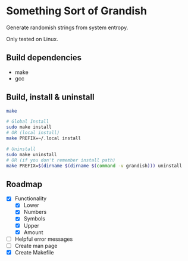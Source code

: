 # Something Sort of Grandish
Generate randomish strings from system entropy.

Only tested on Linux.

## Build dependencies
- make
- gcc

## Build, install & uninstall
```bash
make

# Global Install
sudo make install
# OR (local install)
make PREFIX=~/.local install

# Uninstall
sudo make uninstall
# OR (if you don't remember install path)
make PREFIX=$(dirname $(dirname $(command -v grandish))) uninstall
```

## Roadmap
- [X] Functionality
  - [X] Lower
  - [X] Numbers
  - [X] Symbols
  - [X] Upper
  - [X] Amount
- [ ] Helpful error messages
- [ ] Create man page
- [X] Create Makefile
